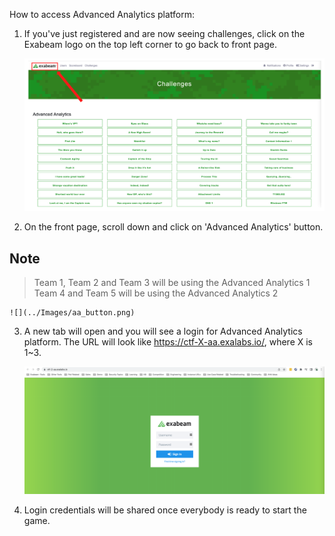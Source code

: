 How to access Advanced Analytics platform:

1. If you've just registered and are now seeing challenges, click on the Exabeam logo on the top left corner to go back to front page.

	![](../Images/exabeam.png)
	
2. On the front page, scroll down and click on 'Advanced Analytics' button. 

## Note
> Team 1, Team 2 and Team 3 will be using the Advanced Analytics 1  
> Team 4 and Team 5 will be using the Advanced Analytics 2  

	![](../Images/aa_button.png)
	
3. A new tab will open and you will see a login for Advanced Analytics platform. The URL will look like https://ctf-X-aa.exalabs.io/, where X is 1~3.

	![](../Images/aa_login.png)
	
4. Login credentials will be shared once everybody is ready to start the game.
